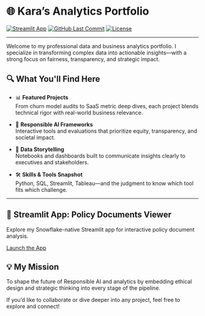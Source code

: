
# 🌐 Kara’s Analytics Portfolio

[![Streamlit App]([[https://img.shields.io/badge/Streamlit-Launch%20App-ff4b4b?style=flat-square&logo=streamlit)](https://streamlit.io/](https://app.snowflake.com/xcwvuun/go02139/#/streamlit-apps/POLICY_DOCUMENTS.PUBLIC.EBB6N41NVR3VQHO9)](https://app.snowflake.com/xcwvuun/go02139/#/streamlit-apps/POLICY_DOCUMENTS.PUBLIC.EBB6N41NVR3VQHO9?ref=snowsight_shared))
[![GitHub Last Commit](https://img.shields.io/github/last-commit/yourusername/kara-portfolio?style=flat-square)](https://github.com/yourusername/kara-portfolio)
[![License](https://img.shields.io/badge/license-MIT-green?style=flat-square)](LICENSE)

---

Welcome to my professional data and business analytics portfolio. I specialize in transforming complex data into actionable insights—with a strong focus on fairness, transparency, and strategic impact.

## 🔍 What You'll Find Here

- 📊 **Featured Projects**  
  From churn model audits to SaaS metric deep dives, each project blends technical rigor with real-world business relevance.

- 🧭 **Responsible AI Frameworks**  
  Interactive tools and evaluations that prioritize equity, transparency, and societal impact.

- 🧠 **Data Storytelling**  
  Notebooks and dashboards built to communicate insights clearly to executives and stakeholders.

- 🛠️ **Skills & Tools Snapshot**  
  Python, SQL, Streamlit, Tableau—and the judgment to know which tool fits which challenge.

---
## 🔗 Streamlit App: Policy Documents Viewer

Explore my Snowflake-native Streamlit app for interactive policy document analysis.

[Launch the App](https://app.snowflake.com/xcwvuun/go02139/#/streamlit-apps/POLICY_DOCUMENTS.PUBLIC.EBB6N41NVR3VQHO9?ref=snowsight_shared)

## 💡 My Mission

To shape the future of Responsible AI and analytics by embedding ethical design and strategic thinking into every stage of the pipeline.

If you’d like to collaborate or dive deeper into any project, feel free to explore and connect!
